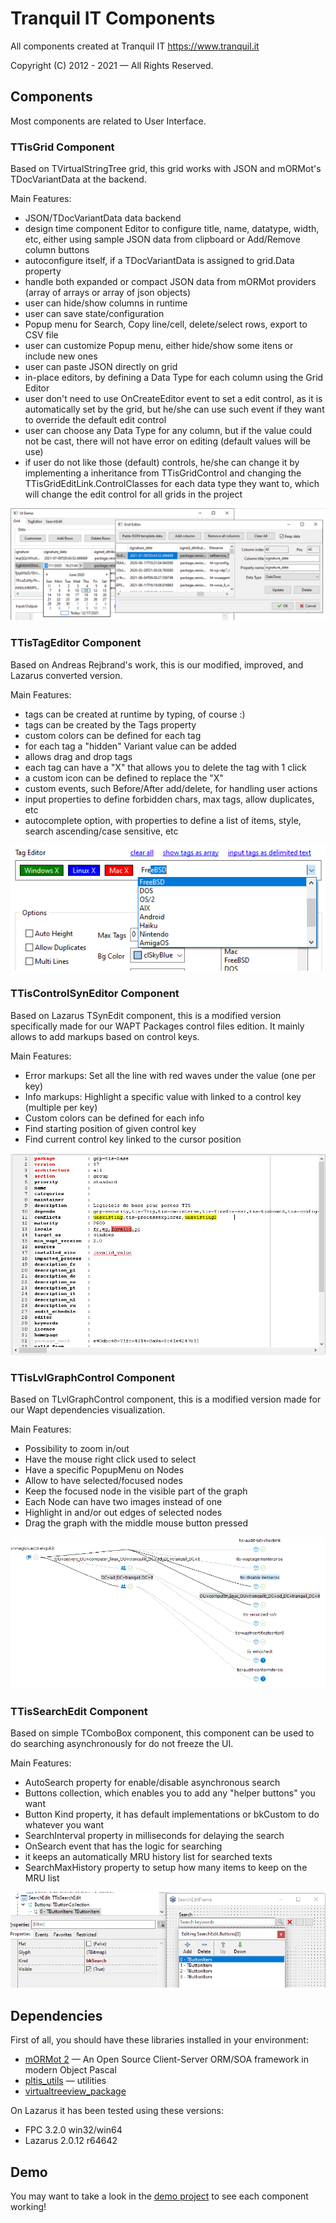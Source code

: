 # Tranquil IT Components

All components created at Tranquil IT https://www.tranquil.it

Copyright (C) 2012 - 2021 — All Rights Reserved.

## Components

Most components are related to User Interface.

### TTisGrid Component

Based on TVirtualStringTree grid, this grid works with JSON and mORMot's TDocVariantData at the backend.

Main Features:

- JSON/TDocVariantData data backend
- design time component Editor to configure title, name, datatype, width, etc, either using sample JSON data from clipboard or Add/Remove column buttons
- autoconfigure itself, if a TDocVariantData is assigned to grid.Data property
- handle both expanded or compact JSON data from mORMot providers (array of arrays or array of json objects)
- user can hide/show columns in runtime
- user can save state/configuration
- Popup menu for Search, Copy line/cell, delete/select rows, export to CSV file
- user can customize Popup menu, either hide/show some itens or include new ones
- user can paste JSON directly on grid
- in-place editors, by defining a Data Type for each column using the Grid Editor 
- user don't need to use OnCreateEditor event to set a edit control, as it is automatically set by the grid, but he/she can use such event if they want to override the default edit control
- user can choose any Data Type for any column, but if the value could not be cast, there will not have error on editing (default values will be use)
- if user do not like those (default) controls, he/she can change it by implementing a inheritance from TTisGridControl and changing the TTisGridEditLink.ControlClasses for each data type they want to, which will change the edit control for all grids in the project

<img src="./images/tisgrid.png">

### TTisTagEditor Component

Based on Andreas Rejbrand's work, this is our modified, improved, and Lazarus converted version.

Main Features:

- tags can be created at runtime by typing, of course :)
- tags can be created by the Tags property
- custom colors can be defined for each tag
- for each tag a "hidden" Variant value can be added
- allows drag and drop tags
- each tag can have a "X" that allows you to delete the tag with 1 click
- a custom icon can be defined to replace the "X"
- custom events, such Before/After add/delete, for handling user actions
- input properties to define forbidden chars, max tags, allow duplicates, etc
- autocomplete option, with properties to define a list of items, style, search ascending/case sensitive, etc

<img src="./images/tistageditor.png">

### TTisControlSynEditor Component

Based on Lazarus TSynEdit component, this is a modified version specifically made for our WAPT Packages control files edition.
It mainly allows to add markups based on control keys.

Main Features:

- Error markups: Set all the line with red waves under the value (one per key)
- Info markups: Highlight a specific value with linked to a control key (multiple per key)
- Custom colors can be defined for each info
- Find starting position of given control key
- Find current control key linked to the cursor position

<img src="./images/tiscontrolsyneditor.png">

### TTisLvlGraphControl Component

Based on TLvlGraphControl component, this is a modified version made for our Wapt dependencies visualization.

Main Features:

- Possibility to zoom in/out
- Have the mouse right click used to select
- Have a specific PopupMenu on Nodes
- Allow to have selected/focused nodes
- Keep the focused node in the visible part of the graph
- Each Node can have two images instead of one
- Highlight in and/or out edges of selected nodes
- Drag the graph with the middle mouse button pressed

<img src="./images/tislvlgraphcontrol.png">

### TTisSearchEdit Component

Based on simple TComboBox component, this component can be used to do searching asynchronously for do not freeze the UI.

Main Features:

- AutoSearch property for enable/disable asynchronous search
- Buttons collection, which enables you to add any "helper buttons" you want
- Button Kind property, it has default implementations or bkCustom to do whatever you want
- SearchInterval property in milliseconds for delaying the search
- OnSearch event that has the logic for searching
- it keeps an automatically MRU history list for searched texts
- SearchMaxHistory property to setup how many items to keep on the MRU list

<img src="./images/tissearchedit.png">

## Dependencies

First of all, you should have these libraries installed in your environment:
- [mORMot 2](https://github.com/synopse/mORMot2) — An Open Source Client-Server ORM/SOA framework in modern Object Pascal
- [pltis_utils](https://github.com/tranquilit/pltis_utils) — utilities 
- [virtualtreeview_package](https://gitlab.com/freepascal.org/lazarus/lazarus/-/tree/main/components/virtualtreeview)

On Lazarus it has been tested using these versions:

- FPC 3.2.0 win32/win64
- Lazarus 2.0.12 r64642

## Demo

You may want to take a look in the [demo project](./demo) to see each component working!

